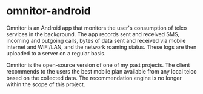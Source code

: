 omnitor-android
===============

Omnitor is an Android app that monitors the user's consumption of telco services in the background. The app records sent and received SMS, incoming and outgoing calls, bytes of data sent and received via mobile internet and WiFi/LAN, and the network roaming status. These logs are then uploaded to a server on a regular basis.

Omnitor is the open-source version of one of my past projects. The client recommends to the users the best mobile plan available from any local telco based on the collected data. The recommendation engine is no longer within the scope of this project.